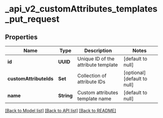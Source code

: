 # _api_v2_customAttributes_templates_put_request
## Properties

| Name | Type | Description | Notes |
|------------ | ------------- | ------------- | -------------|
| **id** | **UUID** | Unique ID of the attribute template | [default to null] |
| **customAttributeIds** | **Set** | Collection of attribute IDs | [optional] [default to null] |
| **name** | **String** | Custom attributes template name | [default to null] |

[[Back to Model list]](../README.md#documentation-for-models) [[Back to API list]](../README.md#documentation-for-api-endpoints) [[Back to README]](../README.md)

